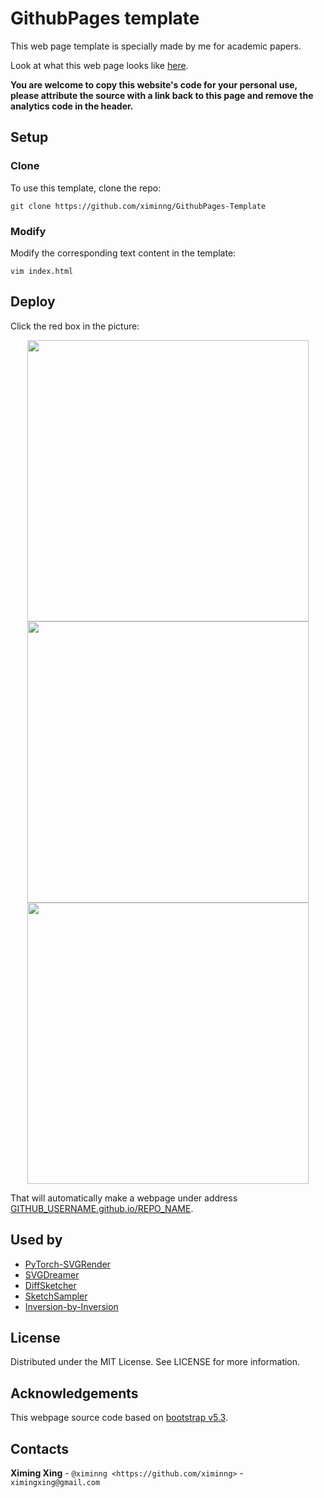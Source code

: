 # GithubPages template

This web page template is specially made by me for academic papers.

Look at what this web page looks like [here](https://ximinng.github.io/GithubPages-Template/).

**You are welcome to copy this website's code for your personal use, please attribute the source with a link back to this page and remove the analytics code in the header.**

## Setup

### Clone

To use this template, clone the repo:

```
git clone https://github.com/ximinng/GithubPages-Template
```

### Modify

Modify the corresponding text content in the template:

```
vim index.html
```

## Deploy

Click the red box in the picture:

<center>
<img src="https://github.com/ximinng/GithubPages-Template/raw/main/deploy/step1.png" width="450px">
<br>
<img src="https://github.com/ximinng/GithubPages-Template/raw/main/deploy/step2.png" width="450px">
<br>
<img src="https://github.com/ximinng/GithubPages-Template/raw/main/deploy/step3.png" width="450px">
</center>

That will automatically make a webpage under
address [GITHUB_USERNAME.github.io/REPO_NAME](GITHUB_USERNAME.github.io/REPO_NAME).

## Used by

- [PyTorch-SVGRender](https://ximinng.github.io/PyTorch-SVGRender-project/)
- [SVGDreamer](https://ximinng.github.io/SVGDreamer-project/)
- [DiffSketcher](https://ximinng.github.io/DiffSketcher-project/)
- [SketchSampler](https://cjeen.github.io/SketchSamplerPage/)
- [Inversion-by-Inversion](https://ximinng.github.io/inversion-by-inversion-project/)

## License

Distributed under the MIT License. See LICENSE for more information.

## Acknowledgements

This webpage source code based on [bootstrap v5.3](https://getbootstrap.com/docs/5.3/getting-started/introduction/).

## Contacts

**Ximing Xing** - `@ximinng <https://github.com/ximinng>` - ``ximingxing@gmail.com``